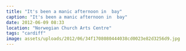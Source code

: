 ```yaml
---
title: "It's been a manic afternoon in  bay"
caption: "It's been a manic afternoon in  bay"
date: 2012-06-09 08:33
location: "Norwegian Church Arts Centre"
tags: "cardiff"
image: assets/uploads/2012/06/34f1708080444038cd0023e82d3256d9.jpg
---
```

